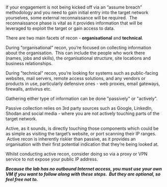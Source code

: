 If your engagement is not being kicked off via an “assume breach” methodology and you need to gain initial entry into the target network yourselves, some external reconnaissance will be required.  The reconnaissance phase is vital as it provides information that will be leveraged to exploit the target or gain access to data.

There are two main facets of recon - **organisational** and **technical**.

During "organisational" recon, you’re focused on collecting information about the organisation.  This can include the people who work there (names, jobs and skills), the organisational structure, site locations and business relationships.

During "technical" recon, you’re looking for systems such as public-facing websites, mail servers, remote access solutions, and any vendors or products in use, particularly defensive ones - web proxies, email gateways, firewalls, antivirus etc.

Gathering either type of information can be done "passively" or "actively".

Passive collection relies on 3rd party sources such as Google, LinkedIn, Shodan and social media - where you are not actively touching parts of the target network.

Active, as it sounds, is directly touching those components which could be as simple as visiting the target’s website, or port scanning their IP ranges.  Active recon is inherently riskier than passive, as it provides an organisation with their first potential indication that they’re being looked at.

Whilst conducting active recon, consider doing so via a proxy or VPN service to not expose your public IP address.

***Because the lab has no outbound Internet access, you must use your own VM if you want to follow along with these steps.  But they are optional, so feel free not to.***


